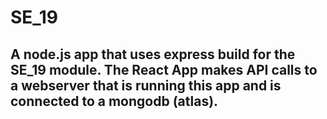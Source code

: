 # SE_19

## A node.js app that uses express build for the SE_19 module. The React App makes API calls to a webserver that is running this app and is connected to a mongodb (atlas).